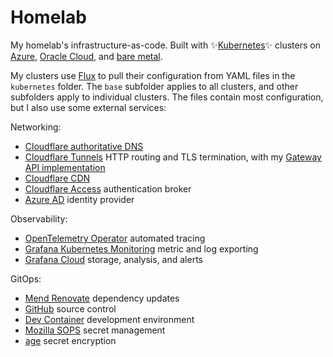 # Homelab
My homelab's infrastructure-as-code. Built with ✨[Kubernetes](https://kubernetes.io/)✨ clusters on [Azure](https://learn.microsoft.com/en-us/azure/aks/), [Oracle Cloud](https://docs.oracle.com/en-us/iaas/Content/ContEng/Concepts/contengoverview.htm), and [bare metal](https://www.talos.dev/).

My clusters use [Flux](https://fluxcd.io/) to pull their configuration from YAML files in the `kubernetes` folder. The `base` subfolder applies to all clusters, and other subfolders apply to individual clusters. The files contain most configuration, but I also use some external services:

Networking:
* [Cloudflare authoritative DNS](https://www.cloudflare.com/dns/)
* [Cloudflare Tunnels](https://www.cloudflare.com/products/tunnel/) HTTP routing and TLS termination, with my [Gateway API implementation](https://github.com/pl4nty/cloudflare-kubernetes-gateway) 
* [Cloudflare CDN](https://www.cloudflare.com/cdn/)
* [Cloudflare Access](https://www.cloudflare.com/products/zero-trust/access/) authentication broker
* [Azure AD](https://www.microsoft.com/microsoft-365/p/microsoft-365-personal/cfq7ttc0k5bf) identity provider

Observability:
* [OpenTelemetry Operator](https://github.com/open-telemetry/opentelemetry-operator) automated tracing
* [Grafana Kubernetes Monitoring](https://github.com/grafana/k8s-monitoring-helm) metric and log exporting
* [Grafana Cloud](https://grafana.com/products/cloud/) storage, analysis, and alerts

GitOps:
* [Mend Renovate](https://www.mend.io/free-developer-tools/renovate/) dependency updates
* [GitHub](https://github.com/) source control
* [Dev Container](https://containers.dev/) development environment
* [Mozilla SOPS](https://github.com/mozilla/sops) secret management
* [age](https://github.com/FiloSottile/age) secret encryption
